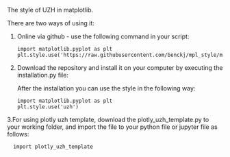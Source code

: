 The style of UZH in matplotlib.

There are two ways of using it:
1. Online via github - use the following command in your script:
   ```
   import matplotlib.pyplot as plt 
   plt.style.use('https://raw.githubusercontent.com/benckj/mpl_style/main/uzh.mplstyle')
   ```
  
2. Download the repository and install it on your computer by executing the installation.py file:
   
   After the installation you can use the style in the following way:
   ```
   import matplotlib.pyplot as plt 
   plt.style.use('uzh')
   ```
3.For using plotly uzh template, download the plotly_uzh_template.py to your working folder, and import the file to your python file or jupyter file as follows:
 ```
   import plotly_uzh_template
   ```
